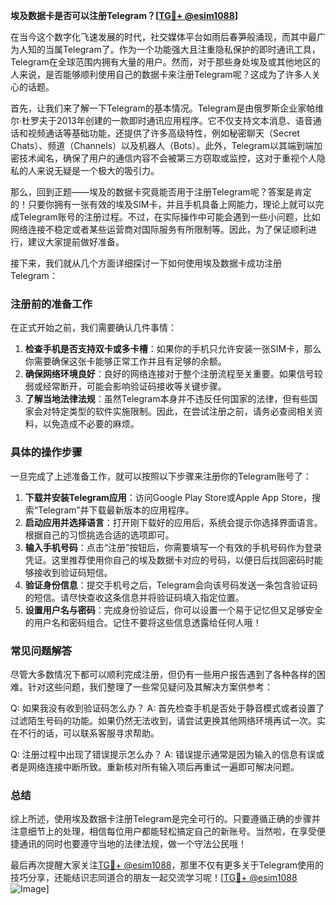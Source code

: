**埃及数据卡是否可以注册Telegram？[[TG💪+ @esim1088](https://t.me/s/esim1088)]**

在当今这个数字化飞速发展的时代，社交媒体平台如雨后春笋般涌现，而其中最广为人知的当属Telegram了。作为一个功能强大且注重隐私保护的即时通讯工具，Telegram在全球范围内拥有大量的用户。然而，对于那些身处埃及或其他地区的人来说，是否能够顺利使用自己的数据卡来注册Telegram呢？这成为了许多人关心的话题。

首先，让我们来了解一下Telegram的基本情况。Telegram是由俄罗斯企业家帕维尔·杜罗夫于2013年创建的一款即时通讯应用程序。它不仅支持文本消息、语音通话和视频通话等基础功能，还提供了许多高级特性，例如秘密聊天（Secret Chats）、频道（Channels）以及机器人（Bots）。此外，Telegram以其端到端加密技术闻名，确保了用户的通信内容不会被第三方窃取或监控，这对于重视个人隐私的人来说无疑是一个极大的吸引力。

那么，回到正题——埃及的数据卡究竟能否用于注册Telegram呢？答案是肯定的！只要你拥有一张有效的埃及SIM卡，并且手机具备上网能力，理论上就可以完成Telegram账号的注册过程。不过，在实际操作中可能会遇到一些小问题，比如网络连接不稳定或者某些运营商对国际服务有所限制等。因此，为了保证顺利进行，建议大家提前做好准备。

接下来，我们就从几个方面详细探讨一下如何使用埃及数据卡成功注册Telegram：

### 注册前的准备工作

在正式开始之前，我们需要确认几件事情：
1. **检查手机是否支持双卡或多卡槽**：如果你的手机只允许安装一张SIM卡，那么你需要确保这张卡能够正常工作并且有足够的余额。
2. **确保网络环境良好**：良好的网络连接对于整个注册流程至关重要。如果信号较弱或经常断开，可能会影响验证码接收等关键步骤。
3. **了解当地法律法规**：虽然Telegram本身并不违反任何国家的法律，但有些国家会对特定类型的软件实施限制。因此，在尝试注册之前，请务必查阅相关资料，以免造成不必要的麻烦。

### 具体的操作步骤

一旦完成了上述准备工作，就可以按照以下步骤来注册你的Telegram账号了：

1. **下载并安装Telegram应用**：访问Google Play Store或Apple App Store，搜索“Telegram”并下载最新版本的应用程序。
2. **启动应用并选择语言**：打开刚下载好的应用后，系统会提示你选择界面语言。根据自己的习惯挑选合适的选项即可。
3. **输入手机号码**：点击“注册”按钮后，你需要填写一个有效的手机号码作为登录凭证。这里推荐使用你自己的埃及数据卡对应的号码，以便日后找回密码时能够接收到验证码短信。
4. **验证身份信息**：提交手机号之后，Telegram会向该号码发送一条包含验证码的短信。请尽快查收这条信息并将验证码填入指定位置。
5. **设置用户名与密码**：完成身份验证后，你可以设置一个易于记忆但又足够安全的用户名和密码组合。记住不要将这些信息透露给任何人哦！

### 常见问题解答

尽管大多数情况下都可以顺利完成注册，但仍有一些用户报告遇到了各种各样的困难。针对这些问题，我们整理了一些常见疑问及其解决方案供参考：

Q: 如果我没有收到验证码怎么办？
A: 首先检查手机是否处于静音模式或者设置了过滤陌生号码的功能。如果仍然无法收到，请尝试更换其他网络环境再试一次。实在不行的话，可以联系客服寻求帮助。

Q: 注册过程中出现了错误提示怎么办？
A: 错误提示通常是因为输入的信息有误或者是网络连接中断所致。重新核对所有输入项后再重试一遍即可解决问题。

### 总结

综上所述，使用埃及数据卡注册Telegram是完全可行的。只要遵循正确的步骤并注意细节上的处理，相信每位用户都能轻松搞定自己的新账号。当然啦，在享受便捷通讯的同时也要遵守当地的法律法规，做一个守法公民哦！

最后再次提醒大家关注[TG💪+ @esim1088](https://t.me/s/esim1088)，那里不仅有更多关于Telegram使用的技巧分享，还能结识志同道合的朋友一起交流学习呢！[[TG💪+ @esim1088](https://t.me/s/esim1088) ![Image](https://i.postimg.cc/4NQfJmqS/Snipaste-2025-05-13-00-14-12.png)]
